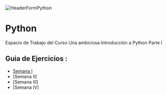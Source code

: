 ![HeaderFormPython](https://github.com/fherreraprog/python/assets/136825860/15f8c0f2-914f-418f-a37e-b7341e199b8c)

# Python
Espacio de Trabajo del Curso Una ambiciosa Introducción a Python Parte I

## Guia de Ejercicios :

* [Semana I]([https://github.com/fherreraprog/python/commit/26407e4c36fff53b3a9120c86632bcbea0175163](https://github.com/fherreraprog/python/blob/main/Ejercicios/Semana%20I)https://github.com/fherreraprog/python/blob/main/Ejercicios/Semana%20I)
* [Semana II]
* [Semana III]
* [Semana IV]
